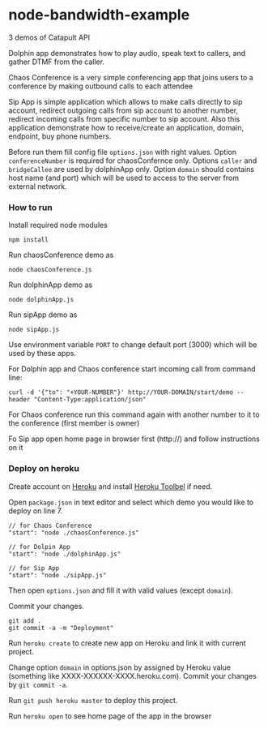 node-bandwidth-example
======================

3 demos of Catapult API

Dolphin app demonstrates how to play audio, speak text to callers, and gather DTMF from the caller.

Chaos Conference is a very simple conferencing app that joins users to a conference by making outbound calls to each attendee

Sip App is simple application which allows to make calls directly to sip account, redirect outgoing calls from sip account to another number, redirect incoming calls from specific number to sip account. Also this application demonstrate how to receive/create an application, domain, endpoint, buy phone numbers.

Before run them fill config file `options.json` with right values.
Option `conferenceNumber` is required for chaosConfernce only.
Options `caller` and `bridgeCallee` are used by dolphinApp only.
Option `domain` should contains host name (and port) which will be used to access to the server from external network.

### How to run

Install required node modules

```
npm install
```

Run chaosConference demo as

```
node chaosConference.js
```

Run dolphinApp demo as

```
node dolphinApp.js
```

Run sipApp demo as

```
node sipApp.js
```

Use environment variable `PORT` to change default port (3000) which will be used by these apps.

For Dolphin app  and Chaos conference start incoming call from command line:

```console
curl -d '{"to": "+YOUR-NUMBER"}' http://YOUR-DOMAIN/start/demo --header "Content-Type:application/json"
```

For Chaos conference run this command again with another number to it to the conference (first member is owner)

Fo Sip app open home page in browser first (http://<domain>)  and follow instructions on it

### Deploy on heroku

Create account on [Heroku](https://www.heroku.com/) and install [Heroku Toolbel](https://devcenter.heroku.com/articles/getting-started-with-ruby#set-up) if need.

Open `package.json` in text editor and select which demo you would like to deploy on line 7.

```
// for Chaos Conference
"start": "node ./chaosConference.js"

// for Dolpin App
"start": "node ./dolphinApp.js"

// for Sip App
"start": "node ./sipApp.js"
```

Then open `options.json` and fill it with valid values (except `domain`).

Commit your changes.

```
git add .
git commit -a -m "Deployment"
```

Run `heroku create` to create new app on Heroku and link it with current project.

Change option `domain` in options.json by assigned by Heroku value (something like XXXX-XXXXXX-XXXX.heroku.com). Commit your changes by `git commit -a`. 

Run `git push heroku master` to deploy this project.

Run `heroku open` to see home page of the app in the browser
